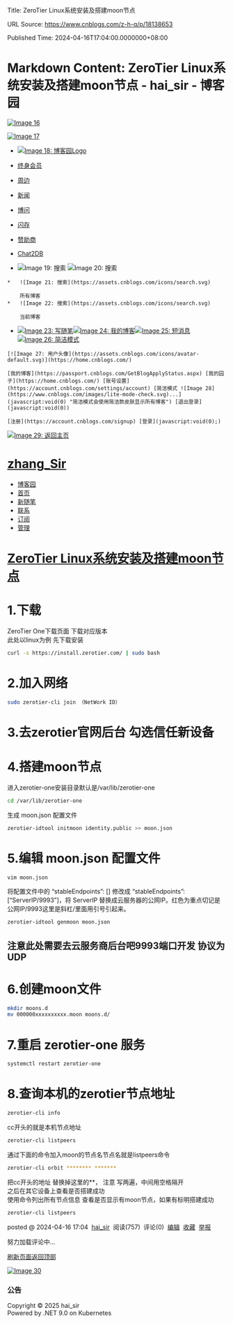Title: ZeroTier Linux系统安装及搭建moon节点

URL Source: https://www.cnblogs.com/z-h-q/p/18138653

Published Time: 2024-04-16T17:04:00.0000000+08:00

Markdown Content:
ZeroTier Linux系统安装及搭建moon节点 - hai\_sir - 博客园
===============

[![Image 16](https://img2024.cnblogs.com/blog/35695/202412/35695-20241223074306759-703982459.jpg)](https://www.marscode.cn/?utm_source=advertising&utm_medium=cnblogs.com_ug_cpa&utm_term=hw_marscode_cnblogs&utm_content=home)

[![Image 17](https://img2024.cnblogs.com/blog/35695/202412/35695-20241201073014811-1847930772.jpg)](https://www.doubao.com/?channel=cnblogs&source=hw_db_cnblogs)

*   [![Image 18: 博客园Logo](https://assets.cnblogs.com/logo.svg)](https://www.cnblogs.com/ "开发者的网上家园")
*   [终身会员](https://cnblogs.vip/buy?modalOpen=true&buyingProduct=vip-lifetime)
*   [周边](https://cnblogs.vip/store)
*   [新闻](https://news.cnblogs.com/)
*   [博问](https://q.cnblogs.com/)
*   [闪存](https://ing.cnblogs.com/)
*   [赞助商](https://www.cnblogs.com/cmt/p/18341478)
*   [Chat2DB](https://chat2db-ai.com/)

*    ![Image 19: 搜索](https://assets.cnblogs.com/icons/search.svg) ![Image 20: 搜索](https://assets.cnblogs.com/icons/enter.svg)
    
    *   ![Image 21: 搜索](https://assets.cnblogs.com/icons/search.svg)
        
        所有博客
    *   ![Image 22: 搜索](https://assets.cnblogs.com/icons/search.svg)
        
        当前博客
    
*    [![Image 23: 写随笔](https://assets.cnblogs.com/icons/newpost.svg)](https://i.cnblogs.com/EditPosts.aspx?opt=1 "写随笔")[![Image 24: 我的博客](https://assets.cnblogs.com/icons/myblog.svg)](https://passport.cnblogs.com/GetBlogApplyStatus.aspx "我的博客")[![Image 25: 短消息](https://assets.cnblogs.com/icons/message.svg)](https://msg.cnblogs.com/ "短消息")[![Image 26: 简洁模式](https://assets.cnblogs.com/icons/lite-mode-on.svg)](javascript:void(0) "简洁模式启用，您在访问他人博客时会使用简洁款皮肤展示")
    
    [![Image 27: 用户头像](https://assets.cnblogs.com/icons/avatar-default.svg)](https://home.cnblogs.com/)
    
    [我的博客](https://passport.cnblogs.com/GetBlogApplyStatus.aspx) [我的园子](https://home.cnblogs.com/) [账号设置](https://account.cnblogs.com/settings/account) [简洁模式 ![Image 28](https://www.cnblogs.com/images/lite-mode-check.svg)...](javascript:void(0) "简洁模式会使用简洁款皮肤显示所有博客") [退出登录](javascript:void(0))
    
    [注册](https://account.cnblogs.com/signup) [登录](javascript:void(0);)

[![Image 29: 返回主页](https://www.cnblogs.com/skins/custom/images/logo.gif)](https://www.cnblogs.com/z-h-q/)

[zhang\_Sir](https://www.cnblogs.com/z-h-q)
===========================================

*   [博客园](https://www.cnblogs.com/)
*   [首页](https://www.cnblogs.com/z-h-q/)
*   [新随笔](https://i.cnblogs.com/EditPosts.aspx?opt=1)
*   [联系](https://msg.cnblogs.com/send/hai_sir)
*   [订阅](javascript:void(0))
*   [管理](https://i.cnblogs.com/)

[ZeroTier Linux系统安装及搭建moon节点](https://www.cnblogs.com/z-h-q/p/18138653 "发布于 2024-04-16 17:04")
==============================================================================================

1.下载
====

ZeroTier One下载页面 下载对应版本  
此处以linux为例 先下载安装

```bash
curl -s https://install.zerotier.com/ | sudo bash
```

2.加入网络
======

```bash
sudo zerotier-cli join （NetWork ID）
```

3.去zerotier官网后台 勾选信任新设备
=======================

4.搭建moon节点
==========

进入zerotier-one安装目录默认是/var/lib/zerotier-one

```bash
cd /var/lib/zerotier-one
```

生成 moon.json 配置文件

```bash
zerotier-idtool initmoon identity.public >> moon.json
```

5.编辑 moon.json 配置文件
===================

```bash
vim moon.json
```

将配置文件中的 “stableEndpoints”: \[\] 修改成 “stableEndpoints”: \[“ServerIP/9993”\]，将 ServerIP 替换成云服务器的公网IP。红色为重点切记是公网IP/9993这里是斜杠/里面用引号引起来。

```bash
zerotier-idtool genmoon moon.json
```

注意此处需要去云服务商后台吧9993端口开发 协议为UDP
-----------------------------

6.创建moon文件
==========

```bash
mkdir moons.d
mv 000000xxxxxxxxxx.moon moons.d/
```

7.重启 zerotier-one 服务
====================

```bash
systemctl restart zerotier-one
```

8.查询本机的zerotier节点地址
===================

```bash
zerotier-cli info
```

cc开头的就是本机节点地址

```bash
zerotier-cli listpeers
```

通过下面的命令加入moon的节点名节点名就是listpeers命令

```bash
zerotier-cli orbit ******** *******
```

把cc开头的地址 替换掉这里的\*\*， 注意 写两遍，中间用空格隔开  
之后在其它设备上查看是否搭建成功  
使用命令列出所有节点信息 查看是否显示有moon节点，如果有标明搭建成功

```bash
zerotier-cli listpeers
```

posted @ 2024-04-16 17:04  [hai\_sir](https://www.cnblogs.com/z-h-q)  阅读(757)  评论(0)  [编辑](https://i.cnblogs.com/EditPosts.aspx?postid=18138653)  [收藏](javascript:void(0))  [举报](javascript:void(0))

努力加载评论中...

[刷新页面](https://www.cnblogs.com/z-h-q/p/18138653#)[返回顶部](https://www.cnblogs.com/z-h-q/p/18138653#top)

[![Image 30](https://img2024.cnblogs.com/blog/35695/202412/35695-20241201072501456-2052907165.jpg)](https://www.doubao.com/?channel=cnblogs&source=hw_db_cnblogs)

### 公告

Copyright © 2025 hai\_sir  
Powered by .NET 9.0 on Kubernetes
